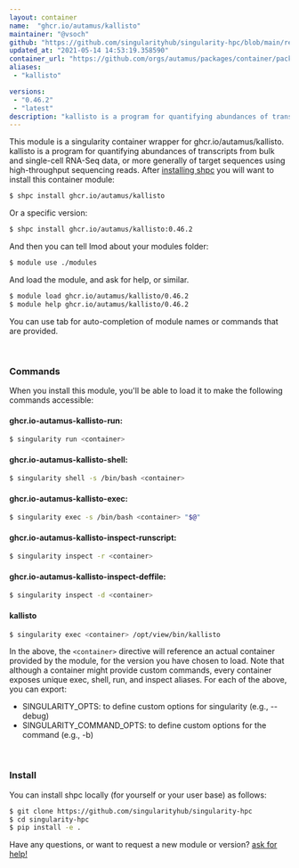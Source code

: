 ```yaml
---
layout: container
name:  "ghcr.io/autamus/kallisto"
maintainer: "@vsoch"
github: "https://github.com/singularityhub/singularity-hpc/blob/main/registry/ghcr.io/autamus/kallisto/container.yaml"
updated_at: "2021-05-14 14:53:19.358590"
container_url: "https://github.com/orgs/autamus/packages/container/package/kallisto"
aliases:
 - "kallisto"

versions:
 - "0.46.2"
 - "latest"
description: "kallisto is a program for quantifying abundances of transcripts from bulk and single-cell RNA-Seq data, or more generally of target sequences using high-throughput sequencing reads."
---
```


This module is a singularity container wrapper for ghcr.io/autamus/kallisto.
kallisto is a program for quantifying abundances of transcripts from bulk and single-cell RNA-Seq data, or more generally of target sequences using high-throughput sequencing reads.
After [installing shpc](#install) you will want to install this container module:

```bash
$ shpc install ghcr.io/autamus/kallisto
```

Or a specific version:

```bash
$ shpc install ghcr.io/autamus/kallisto:0.46.2
```

And then you can tell lmod about your modules folder:

```bash
$ module use ./modules
```

And load the module, and ask for help, or similar.

```bash
$ module load ghcr.io/autamus/kallisto/0.46.2
$ module help ghcr.io/autamus/kallisto/0.46.2
```

You can use tab for auto-completion of module names or commands that are provided.

<br>

### Commands

When you install this module, you'll be able to load it to make the following commands accessible:

#### ghcr.io-autamus-kallisto-run:

```bash
$ singularity run <container>
```

#### ghcr.io-autamus-kallisto-shell:

```bash
$ singularity shell -s /bin/bash <container>
```

#### ghcr.io-autamus-kallisto-exec:

```bash
$ singularity exec -s /bin/bash <container> "$@"
```

#### ghcr.io-autamus-kallisto-inspect-runscript:

```bash
$ singularity inspect -r <container>
```

#### ghcr.io-autamus-kallisto-inspect-deffile:

```bash
$ singularity inspect -d <container>
```


#### kallisto
       
```bash
$ singularity exec <container> /opt/view/bin/kallisto
```



In the above, the `<container>` directive will reference an actual container provided
by the module, for the version you have chosen to load. Note that although a container
might provide custom commands, every container exposes unique exec, shell, run, and
inspect aliases. For each of the above, you can export:

 - SINGULARITY_OPTS: to define custom options for singularity (e.g., --debug)
 - SINGULARITY_COMMAND_OPTS: to define custom options for the command (e.g., -b)

<br>
  
### Install

You can install shpc locally (for yourself or your user base) as follows:

```bash
$ git clone https://github.com/singularityhub/singularity-hpc
$ cd singularity-hpc
$ pip install -e .
```

Have any questions, or want to request a new module or version? [ask for help!](https://github.com/singularityhub/singularity-hpc/issues)